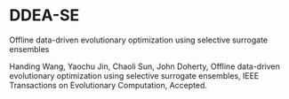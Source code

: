 # DDEA-SE
 Offline data-driven evolutionary optimization using selective surrogate ensembles

Handing Wang, Yaochu Jin, Chaoli Sun, John Doherty, Offline data-driven evolutionary optimization using selective surrogate ensembles, IEEE Transactions on Evolutionary Computation, Accepted.
